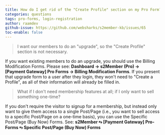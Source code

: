 ```yaml
---
title: How do I get rid of the "Create Profile" section on my Pro Form?
categories: questions
tags: pro-forms, login-registration
author: raamdev
github-issue: https://github.com/websharks/s2member-kb/issues/65
toc-enable: false
---
```


> I want our members to do an "upgrade", so the "Create Profile" section is not necessary.

If you want existing members to do an upgrade, you should use the Billing Modification Forms. Please see: **Dashboard → s2Member (Pro) → [Payment Gateway] Pro Forms → Billing Modification Forms**. If you present that upgrade form to a user after they login, they won't need to "Create a Profile", as all of their information will already be filled in.

> What if I don't need membership features at all; if I only want to sell something one-time?

If you don't require the visitor to signup for a membership, but instead only want to give them access to a single Post/Page (i.e., you want to sell access to a specific Post/Page on a one-time basis), you can use the Specific Post/Page (Buy Now) Forms. See: **s2Member ⥱ [Payment Gateway] Pro-Forms ⥱ Specific Post/Page (Buy Now) Forms**
